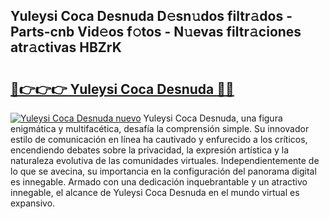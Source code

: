 ## Yuleysi Coca Desnuda D𝚎sn𝚞dos filtr𝚊dos - Parts-cnb Vid𝚎os f𝚘tos - N𝚞evas filtr𝚊ciones atr𝚊ctivas HBZrK

# <h2><a href="http://mbbzmm.tromn.icu/?c=Yuleysi+Coca+Desnuda">🔗👉👉👉 Yuleysi Coca Desnuda 🔗🔗</a></h2>

[![Yuleysi Coca Desnuda nuevo](https://i.imgur.com/pEAQMta.gif)](http://mbbzmm.tromn.icu/?c=Yuleysi+Coca+Desnuda)
Yuleysi Coca Desnuda, una figura enigmática y multifacética, desafía la comprensión simple. Su innovador estilo de comunicación en línea ha cautivado y enfurecido a los críticos, encendiendo debates sobre la privacidad, la expresión artística y la naturaleza evolutiva de las comunidades virtuales. Independientemente de lo que se avecina, su importancia en la configuración del panorama digital es innegable. Armado con una dedicación inquebrantable y un atractivo innegable, el alcance de Yuleysi Coca Desnuda en el mundo virtual es expansivo.
